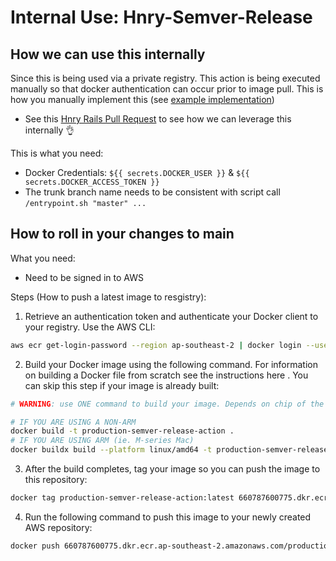 # Internal Use: Hnry-Semver-Release

## How we can use this internally

Since this is being used via a private registry. This action is being executed manually so that docker authentication can occur prior to image pull. This is how you manually implement this (see [example implementation](https://github.com/HnryNZ/hnry-rails/blob/master/.github/workflows/auto-releaser.yml#L36))

- See this [Hnry Rails Pull Request](https://github.com/HnryNZ/hnry-rails/pull/10717/files) to see how we can leverage this internally 👌


This is what you need:

- Docker Credentials: `${{ secrets.DOCKER_USER }}` & `${{ secrets.DOCKER_ACCESS_TOKEN }}`
- The trunk branch name needs to be consistent with script call `/entrypoint.sh "master" ...`

## How to roll in your changes to main 

What you need:

- Need to be signed in to AWS

Steps (How to push a latest image to resgistry):

1. Retrieve an authentication token and authenticate your Docker client to your registry. Use the AWS CLI:

```bash
aws ecr get-login-password --region ap-southeast-2 | docker login --username AWS --password-stdin 660787600775.dkr.ecr.ap-southeast-2.amazonaws.com
```

2. Build your Docker image using the following command. For information on building a Docker file from scratch see the instructions here . You can skip this step if your image is already built:

```bash
# WARNING: use ONE command to build your image. Depends on chip of the machine!

# IF YOU ARE USING A NON-ARM
docker build -t production-semver-release-action .
# IF YOU ARE USING ARM (ie. M-series Mac)
docker buildx build --platform linux/amd64 -t production-semver-release-action .
```

3. After the build completes, tag your image so you can push the image to this repository:

```bash
docker tag production-semver-release-action:latest 660787600775.dkr.ecr.ap-southeast-2.amazonaws.com/production-semver-release-action:latest
```

4. Run the following command to push this image to your newly created AWS repository:

```bash
docker push 660787600775.dkr.ecr.ap-southeast-2.amazonaws.com/production-semver-release-action:latest
```


<!-- ## How to roll in your changes to main (Legacy Dockerhub)

What you need:

1. Merge your changes to `main`
2. Build the image `docker build -t hnrynz/semver-release-action:latest .`
3. Push the image `docker push hnrynz/semver-release-action:latest`
4. Since this is a `:latest` tag, this should be **automatically** rolled in to any workflow pulling this image 👌 -->


<!-- # Semver Release Github Action ![](https://github.com/K-Phoen/semver-release-action/workflows/CI/badge.svg)

Automatically create [SemVer](https://semver.org/) compliant releases based on
PR labels.

Assuming that a PR is tagged with a "*semver-compliant*" label (*patch*, *minor* or *major*),
then this action can create a tag and a GitHub release when it is merged.

**Note:** to determine the base tag for the increment, this action will try to
find the most recent tag complying to [SemVer](https://semver.org/). No
additional setup is required.

## Inputs

### `release_branch`

**Required** Branch to tag. Default `"master"`.

### `release_strategy`

**Required** Release strategy. Default `"release"` (`release`: creates a GitHub
release ; `tag`: creates a lightweight tag ; `none`: computes the next
[SemVer](https://semver.org/) version but does not create a release or tag).

### `tag_format`

**Optional** Format used to create tags. Default `"v%major%.%minor%.%patch%"`.

### `tag`

**Optional** Tag to use. If left undefined, it will be computed using the tags
already present in the repository.

## Outputs

### `tag`

The newly created tag.

## Example usage

```yaml
# .github/workflows/release.yml
name: Release

on:
  pull_request:
    types: [closed]

jobs:
  build:
    runs-on: ubuntu-latest

    if: github.event.pull_request.merged

    steps:
      - name: Tag
        uses: K-Phoen/semver-release-action@master
        with:
          release_branch: master
        env:
          GITHUB_TOKEN: ${{ secrets.GITHUB_TOKEN }}

```

## License

This library is under the [MIT](LICENSE.md) license. -->
